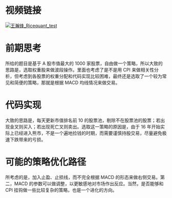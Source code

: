 # 视频链接

 [![王瀚锋_Ricequant_test](http://ol5pvu2w5.bkt.clouddn.com/%E7%8E%8B%E7%80%9A%E9%94%8B_Ricequant_test.png)](http://ol5pvu2w5.bkt.clouddn.com/%E7%8E%8B%E7%80%9A%E9%94%8B_Ricequant_test.mov)

# 前期思考

所给的题目是基于 A 股市值最大的 1000 家股票，自由做一个策略，所以大致的思路是，选取权重股来做波段操作。里面也考虑了是不是用 CPI 来做相关性分析，但考虑到各股票的权重分配和代码实现比较困难，最终还是选取了一个较为常见和简便的策略，那就是根据 MACD 均线情况来做交易。

# 代码实现

大致的思路是，每天更新市值排名前 10 的股票池，剔除不在股票池的股票；若出现金叉则买入；若出现死亡叉则卖出。选取这一策略的原因是，由于 16 年开始实际上已经进入熊市，不是一个遍地捡钱的时期，而需要谨慎持股交易，尽量避免极速下跌带来的亏损。

# 可能的策略优化路径

所考虑的是，加入止盈、止损线，而不完全根据 MACD 的形态来做右侧交易。第二，MACD 的参数可以做调整，以更敏感地对市场作出反应。当然，是否能够和 CPI 挂钩做一些比较复杂的策略，也是一个进化的方向。